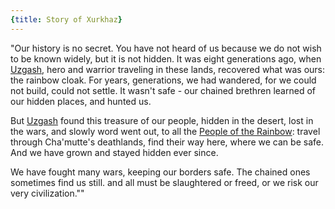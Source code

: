 ```yaml
---
{title: Story of Xurkhaz}
---
```

"Our history is no secret. You have not heard of us because we do not wish to be known widely, but it is not hidden. It was eight generations ago, when [Uzgash](<../../../people/orcs/uzgash.md>), hero and warrior traveling in these lands, recovered what was ours: the rainbow cloak. For years, generations, we had wandered, for we could not build, could not settle. It wasn't safe - our chained brethren learned of our hidden places, and hunted us. 

But [Uzgash](<../../../people/orcs/uzgash.md>) found this treasure of our people, hidden in the desert, lost in the wars, and slowly word went out, to all the [People of the Rainbow](<../../../groups/orc-hordes/people-of-the-rainbow.md>): travel through Cha'mutte's deathlands, find their way here, where we can be safe. And we have grown and stayed hidden ever since. 

We have fought many wars, keeping our borders safe. The chained ones sometimes find us still. and all must be slaughtered or freed, or we risk our very civilization.""